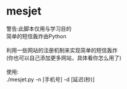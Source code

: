 # mesjet
警告:此脚本仅用与学习目的<br/>
简单的短信轰炸由Python<br/>
<br/>
利用一些网站的注册机制来实现简单的短信轰炸<br/>
(你也可以自己添加更多网站，具体看你怎么用了)<br/>
<br/>
使用:<br/>
./mesjet.py -n [手机号] -d [延迟(秒)]<br/>
